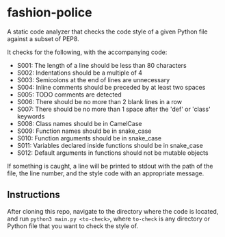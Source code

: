 # fashion-police
A static code analyzer that checks the code style of a given Python file against a subset of PEP8.

It checks for the following, with the accompanying code:
- S001: The length of a line should be less than 80 characters
- S002: Indentations should be a multiple of 4 
- S003: Semicolons at the end of lines are unnecessary
- S004: Inline comments should be preceded by at least two spaces
- S005: TODO comments are detected
- S006: There should be no more than 2 blank lines in a row
- S007: There should be no more than 1 space after the 'def' or 'class' keywords
- S008: Class names should be in CamelCase
- S009: Function names should be in snake_case
- S010: Function arguments should be in snake_case
- S011: Variables declared inside functions should be in snake_case
- S012: Default arguments in functions should not be mutable objects


If something is caught, a line will be printed to stdout with the path of the file, the line number, and the style code with an appropriate message.

## Instructions
After cloning this repo, navigate to the directory where the code is located, and run `python3 main.py <to-check>`, where `to-check` is any directory or Python file that you want to check the style of.
